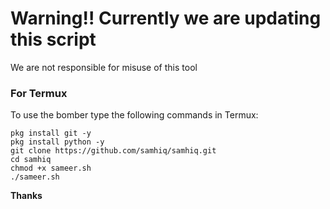 # Warning!! Currently we are updating this script
 We are not responsible for misuse of this tool 
### For Termux

To use the bomber type the following commands in Termux:
```shell script
pkg install git -y 
pkg install python -y 
git clone https://github.com/samhiq/samhiq.git
cd samhiq
chmod +x sameer.sh
./sameer.sh
```
<strong>Thanks</strong>
